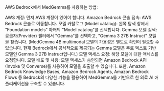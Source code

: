 AWS Bedrock에서 MedGemma를 사용하는 방법:

AWS 계정: 먼저 AWS 계정이 있어야 합니다.
Amazon Bedrock 콘솔 접속: AWS Bedrock 콘솔로 이동합니다.
모델 카탈로그 (Model catalog): 왼쪽 탐색 창에서 "Foundation models" 아래의 "Model catalog"를 선택합니다.
Gemma 모델 검색: 공급자(Provider) 필터에서 "Gemma"를 선택하고, "Gemma 3 27B Instruct" 모델을 찾습니다. (MedGemma 4B multimodal 모델의 가용성은 별도로 확인이 필요할 수 있습니다. 현재 Bedrock에서 공식적으로 제공되는 Gemma 모델은 주로 텍스트 기반 모델인 Gemma 3 27B Instruct입니다.)
모델 액세스 요청: 해당 모델에 대한 액세스를 요청합니다.
모델 배포 및 사용: 모델 액세스가 승인되면 Amazon Bedrock API (Invoke 및 Converse)를 사용하여 모델을 호출할 수 있습니다. 또한, Amazon Bedrock Knowledge Bases, Amazon Bedrock Agents, Amazon Bedrock Flows 등 Bedrock의 다양한 기능을 활용하여 MedGemma를 기반으로 한 의료 AI 애플리케이션을 구축할 수 있습니다.